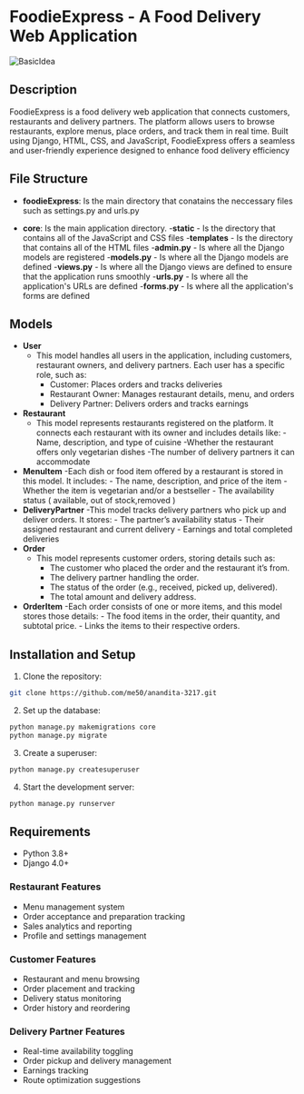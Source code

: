 # FoodieExpress - A Food Delivery Web Application
![BasicIdea](https://github.com/user-attachments/assets/02f11ab5-d261-4100-92c7-ef775bb0105b)
## Description
FoodieExpress is a food delivery web application that connects customers, restaurants and delivery partners.
The platform allows users to browse restaurants, explore menus, place orders, and track them in real time. 
Built using Django, HTML, CSS, and JavaScript, FoodieExpress offers a seamless and user-friendly experience designed to enhance food delivery efficiency

## File Structure

 - **foodieExpress**: Is the main directory that conatains the neccessary files such as settings.py and urls.py 
    
 - **core**: Is the main application directory.
    -**static** - Is the directory that contains all of the JavaScript and CSS files
    -**templates** - Is the directory that contains all of the HTML files
    -**admin.py** - Is where all the Django models are registered
    -**models.py** - Is where all the Django models are defined
    -**views.py** - Is where all the Django views are defined to ensure that the application runs smoothly
    -**urls.py** - Is where all the application's URLs are defined
    -**forms.py** - Is where all the application's forms are defined

## Models
- **User**
    - This model handles all users in the application, including customers, restaurant owners, and delivery partners. Each user has a specific role, such as:
        - Customer: Places orders and tracks deliveries
        - Restaurant Owner: Manages restaurant details, menu, and orders
        - Delivery Partner: Delivers orders and tracks earnings
- **Restaurant**
    - This model represents restaurants registered on the platform. It connects each restaurant with its owner and includes details like:
        -Name, description, and type of cuisine
        -Whether the restaurant offers only vegetarian dishes
        -The number of delivery partners it can accommodate  
- **MenuItem**
    -Each dish or food item offered by a restaurant is stored in this model. It includes:
        - The name, description, and price of the item
        - Whether the item is vegetarian and/or a bestseller
        - The availability status ( available, out of stock,removed )
- **DeliveryPartner**
    -This model tracks delivery partners who pick up and deliver orders. It stores:
        - The partner’s availability status
        - Their assigned restaurant and current delivery
        - Earnings and total completed deliveries
- **Order**
    - This model represents customer orders, storing details such as:
        - The customer who placed the order and the restaurant it’s from.
        - The delivery partner handling the order.
        - The status of the order (e.g., received, picked up, delivered).
        - The total amount and delivery address.
- **OrderItem**
    -Each order consists of one or more items, and this model stores those details:
        - The food items in the order, their quantity, and subtotal price.
        - Links the items to their respective orders.

  
## Installation and Setup

1. Clone the repository:
```bash
git clone https://github.com/me50/anandita-3217.git
```

2. Set up the database:
```bash
python manage.py makemigrations core
python manage.py migrate
```

3. Create a superuser:
```bash
python manage.py createsuperuser
```

4. Start the development server:
```bash
python manage.py runserver
```
## Requirements
- Python 3.8+
- Django 4.0+

### Restaurant Features
- Menu management system
- Order acceptance and preparation tracking
- Sales analytics and reporting
- Profile and settings management

### Customer Features
- Restaurant and menu browsing
- Order placement and tracking
- Delivery status monitoring
- Order history and reordering

### Delivery Partner Features
- Real-time availability toggling
- Order pickup and delivery management
- Earnings tracking
- Route optimization suggestions

